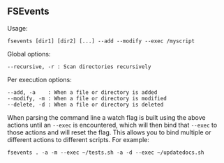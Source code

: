 FSEvents
--------

Usage:

    fsevents [dir1] [dir2] [...] --add --modify --exec /myscript

Global options:

    --recursive, -r : Scan directories recursively


Per execution options:

    --add, -a    : When a file or directory is added
    --modify, -m : When a file or directory is modified
    --delete, -d : When a file or directory is deleted

When parsing the command line a watch flag is built using the above
actions until an `--exec` is encountered, which will then bind that
`--exec` to those actions and will reset the flag. This allows you to
bind multiple or different actions to different scripts. For example:

    fsevents . -a -m --exec ~/tests.sh -a -d --exec ~/updatedocs.sh


